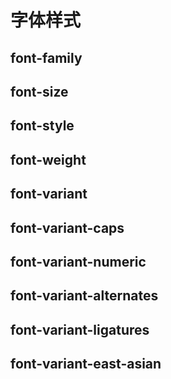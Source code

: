 # 字体样式

## font-family

## font-size

## font-style

## font-weight

## font-variant

## font-variant-caps

## font-variant-numeric

## font-variant-alternates

## font-variant-ligatures

## font-variant-east-asian






